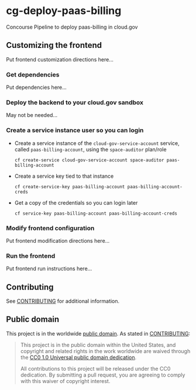 # cg-deploy-paas-billing
Concourse Pipeline to deploy paas-billing in cloud.gov

## Customizing the frontend

Put frontend customization directions here...

### Get dependencies

Put dependencies here...

### Deploy the backend to your cloud.gov sandbox

May not be needed...

### Create a service instance user so you can login

- Create a service instance of the `cloud-gov-service-account` service, called
  `paas-billing-account`, using the `space-auditor` plan/role
  ```
  cf create-service cloud-gov-service-account space-auditor paas-billing-account
  ```
- Create a service key tied to that instance
  ```
  cf create-service-key paas-billing-account paas-billing-account-creds
  ```
- Get a copy of the credentials so you can login later
  ```
  cf service-key paas-billing-account paas-billing-account-creds
  ```

### Modify frontend configuration

Put frontend modification directions here...


### Run the frontend

Put frontend run instructions here...


## Contributing

See [CONTRIBUTING](CONTRIBUTING.md) for additional information.

## Public domain

This project is in the worldwide [public domain](LICENSE.md). As stated in
[CONTRIBUTING](CONTRIBUTING.md):

> This project is in the public domain within the United States, and
> copyright and related rights in the work worldwide are waived through the
> [CC0 1.0 Universal public domain
> dedication](https://creativecommons.org/publicdomain/zero/1.0/).
>
> All contributions to this project will be released under the CC0
> dedication. By submitting a pull request, you are agreeing to comply with
> this waiver of copyright interest.

